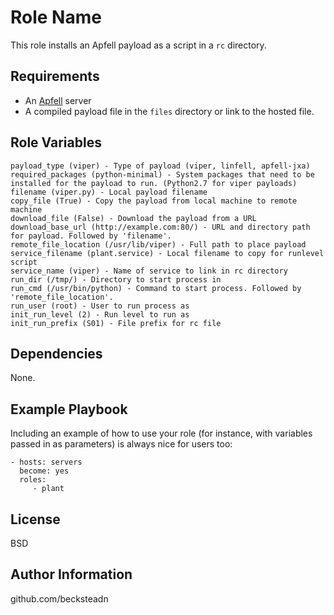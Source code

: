 Role Name
=========

This role installs an Apfell payload as a script in a `rc` directory.

Requirements
------------

* An [Apfell](https://github.com/its-a-feature/Apfell) server
* A compiled payload file in the `files` directory or link to the hosted file.

Role Variables
--------------

```
payload_type (viper) - Type of payload (viper, linfell, apfell-jxa)
required_packages (python-minimal) - System packages that need to be installed for the payload to run. (Python2.7 for viper payloads)
filename (viper.py) - Local payload filename
copy_file (True) - Copy the payload from local machine to remote machine
download_file (False) - Download the payload from a URL
download_base_url (http://example.com:80/) - URL and directory path for payload. Followed by 'filename'.
remote_file_location (/usr/lib/viper) - Full path to place payload
service_filename (plant.service) - Local filename to copy for runlevel script
service_name (viper) - Name of service to link in rc directory
run_dir (/tmp/) - Directory to start process in
run_cmd (/usr/bin/python) - Command to start process. Followed by 'remote_file_location'.
run_user (root) - User to run process as
init_run_level (2) - Run level to run as 
init_run_prefix (S01) - File prefix for rc file
```

Dependencies
------------

None.

Example Playbook
----------------

Including an example of how to use your role (for instance, with variables passed in as parameters) is always nice for users too:

    - hosts: servers
      become: yes
      roles:
         - plant

License
-------

BSD

Author Information
------------------

github.com/becksteadn
